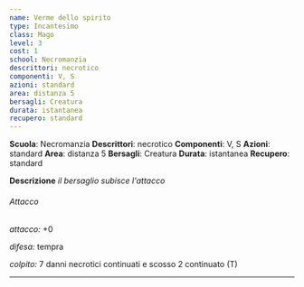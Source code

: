 ```yaml
---
name: Verme dello spirito
type: Incantesimo
class: Mago
level: 3
cost: 1
school: Necromanzia
descrittori: necrotico
componenti: V, S
azioni: standard
area: distanza 5
bersagli: Creatura
durata: istantanea
recupero: standard
---
```

**Scuola**: Necromanzia
**Descrittori**: necrotico
**Componenti**: V, S
**Azioni**: standard
**Area**: distanza 5
**Bersagli**: Creatura
**Durata**: istantanea
**Recupero**: standard

**Descrizione**
*il bersaglio subisce l'attacco*

###### Attacco

*attacco:* +0

*difesa:* tempra

*colpito:* 7 danni necrotici continuati e scosso 2 continuato (T)

---